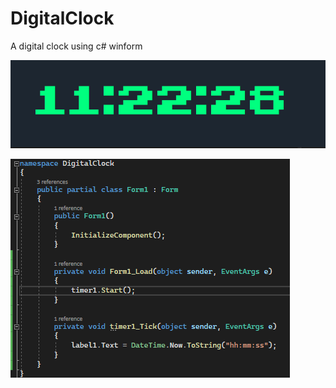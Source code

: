 # DigitalClock

A digital clock using c# winform

![Clock](https://github.com/shaolin-diamonds/DigitalClock/blob/main/Digital_Clock.png)

![Code](https://github.com/shaolin-diamonds/DigitalClock/blob/main/Digital_Clock_Code.png)

